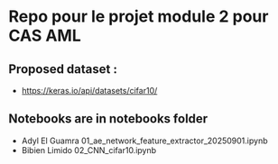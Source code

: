 # Repo pour le projet module 2 pour CAS AML

## Proposed dataset : 
- https://keras.io/api/datasets/cifar10/

## Notebooks are in notebooks folder
- Adyl El Guamra 01_ae_network_feature_extractor_20250901.ipynb 
- Bibien Limido 02_CNN_cifar10.ipynb

